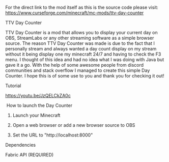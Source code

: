 For the direct link to the mod itself as this is the source code please visit: https://www.curseforge.com/minecraft/mc-mods/ttv-day-counter

TTV Day Counter

TTV Day Counter is a mod that allows you to display your current day on OBS, StreamLabs or any other streaming software as a simple browser source.
The reason TTV Day Counter was made is due to the fact that I personally stream and always wanted a day count display on my stream without it being display one my minecraft 24/7 and having to check the F3 menu. I thought of this idea and had no idea what I was doing with Java but gave it a go. With the help of some awesome people from discord communities and stack overflow I managed to create this simple Day Counter. I hope this is of some use to you and thank you for checking it out!

Tutorial

https://youtu.be/JzQELCkZA0c

 How to launch the Day Counter

1. Launch your Minecraft

2. Open a web browser or add a new browser source to OBS

3. Set the URL to "http://localhost:8000"

Dependencies 

Fabric API (REQUIRED)
